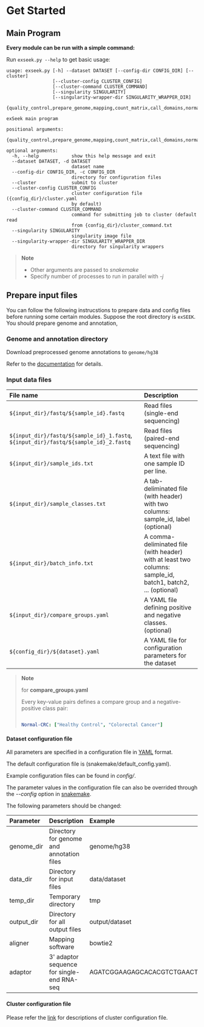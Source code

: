 # Get Started


## Main Program

**Every module can be run with a simple command:**

Run `exseek.py --help` to get basic usage:

```text
usage: exseek.py [-h] --dataset DATASET [--config-dir CONFIG_DIR] [--cluster]
                 [--cluster-config CLUSTER_CONFIG]
                 [--cluster-command CLUSTER_COMMAND]
                 [--singularity SINGULARITY]
                 [--singularity-wrapper-dir SINGULARITY_WRAPPER_DIR]
                 {quality_control,prepare_genome,mapping,count_matrix,call_domains,normalization,feature_selection,update_sequential_mapping,update_singularity_wrappers}

exSeek main program

positional arguments:
  {quality_control,prepare_genome,mapping,count_matrix,call_domains,normalization,feature_selection,update_sequential_mapping,update_singularity_wrappers}

optional arguments:
  -h, --help            show this help message and exit
  --dataset DATASET, -d DATASET
                        dataset name
  --config-dir CONFIG_DIR, -c CONFIG_DIR
                        directory for configuration files
  --cluster             submit to cluster
  --cluster-config CLUSTER_CONFIG
                        cluster configuration file ({config_dir}/cluster.yaml
                        by default)
  --cluster-command CLUSTER_COMMAND
                        command for submitting job to cluster (default read
                        from {config_dir}/cluster_command.txt
  --singularity SINGULARITY
                        singularity image file
  --singularity-wrapper-dir SINGULARITY_WRAPPER_DIR
                        directory for singularity wrappers
```

> **Note**
>
> * Other arguments are passed to _snakemake_
> * Specify number of processes to run in parallel with _-j_



## Prepare input files

You can follow the following instrucstions to prepare data and config files before running some certain modules. Suppose the root directory is `exSEEK`. You should prepare genome and annotation, 

### Genome and annotation directory

Download preprocessed genome annotations to `genome/hg38`

Refer to the [documentation](pre-process/genome_and_annotations.md) for details.

### Input data files

| File name | Description |
| :--- | :--- |
| `${input_dir}/fastq/${sample_id}.fastq` | Read files \(single-end sequencing\) |
| `${input_dir}/fastq/${sample_id}_1.fastq`, `${input_dir}/fastq/${sample_id}_2.fastq` | Read files \(paired-end sequencing\) |
| `${input_dir}/sample_ids.txt` | A text file with one sample ID per line. |
| `${input_dir}/sample_classes.txt` | A tab-deliminated file \(with header\) with two columns: sample\_id, label \(optional\) |
| `${input_dir}/batch_info.txt` | A comma-deliminated file \(with header\) with at least two columns: sample\_id, batch1, batch2, ... \(optional\) |
| `${input_dir}/compare_groups.yaml` | A YAML file defining positive and negative classes. \(optional\) |
| `${config_dir}/${dataset}.yaml` | A YAML file for configuration parameters for the dataset |

> **Note** 
>
> for **compare\_groups.yaml**
>
> Every key-value pairs defines a compare group and a negative-positive class pair:
>
>```yaml
>
>Normal-CRC: ["Healthy Control", "Colorectal Cancer"]
>
>```

#### Dataset configuration file

All parameters are specified in a configuration file in [YAML](https://en.wikipedia.org/wiki/YAML) format.

The default configuration file is \(snakemake/default\_config.yaml\).

Example configuration files can be found in _config/_.

The parameter values in the configuration file can also be overrided through the _--config_ option in [snakemake](https://snakemake.readthedocs.io/en/stable/executable.html).

The following parameters should be changed:

| Parameter | Description | Example |
| :--- | :--- | :--- |
| genome\_dir | Directory for genome and annotation files | genome/hg38 |
| data\_dir | Directory for input files | data/dataset |
| temp\_dir | Temporary directory | tmp |
| output\_dir | Directory for all output files | output/dataset |
| aligner | Mapping software | bowtie2 |
| adaptor | 3' adaptor sequence for single-end RNA-seq | AGATCGGAAGAGCACACGTCTGAACTCCAGTCAC |

#### Cluster configuration file

Please refer the [link](https://snakemake.readthedocs.io/en/stable/snakefiles/configuration.html#cluster-configuration) for descriptions of cluster configuration file.

